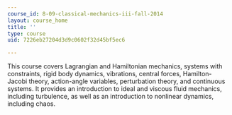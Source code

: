 ```yaml
---
course_id: 8-09-classical-mechanics-iii-fall-2014
layout: course_home
title: ''
type: course
uid: 7226eb27204d3d9c0602f32d45bf5ec6

---
```

This course covers Lagrangian and Hamiltonian mechanics, systems with constraints, rigid body dynamics, vibrations, central forces, Hamilton-Jacobi theory, action-angle variables, perturbation theory, and continuous systems. It provides an introduction to ideal and viscous fluid mechanics, including turbulence, as well as an introduction to nonlinear dynamics, including chaos.
